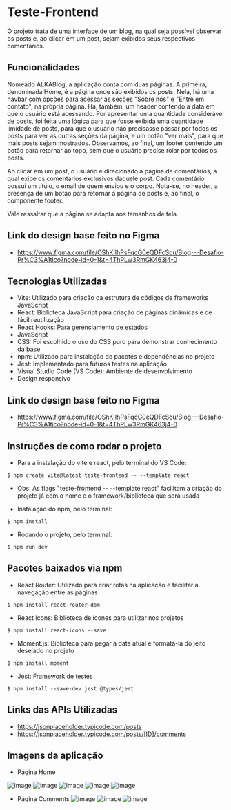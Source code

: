 # Teste-Frontend

O projeto trata de uma interface de um blog, na qual seja possível observar os posts e, ao clicar em um post, sejam exibidos seus respectivos comentários.

## Funcionalidades

Nomeado ALKABlog, a aplicação conta com duas páginas. A primeira, denominada Home, é a página onde são exibidos os posts. Nela, há uma navbar com opções para acessar as seções "Sobre nós" e "Entre em contato", na própria página. Há, também, um header contendo a data em que o usuário está acessando. Por apresentar uma quantidade considerável de posts, foi feita uma lógica para que fosse exibida uma quantidade limidade de posts, para que o usuário não precisasse passar por todos os posts para ver as outras seções da página, e um botão "ver mais", para que mais posts sejam mostrados. Observamos, ao final, um footer contendo um botão para retornar ao topo, sem que o usuário precise rolar por todos os posts.

Ao clicar em um post, o usuário é direcionado à página de comentários, a qual exibe os comentários exclusivos daquele post. Cada comentário possui um título, o email de quem enviou e o corpo. Nota-se, no header, a presença de um botão para retornar à página de posts e, ao final, o componente footer.

Vale ressaltar que a página se adapta aos tamanhos de tela.

## Link do design base feito no Figma

- https://www.figma.com/file/OShKIIhPsFqcG0eQDFcSou/Blog---Desafio-Pr%C3%A1tico?node-id=0-1&t=4ThPLw3RmGK463j4-0

## Tecnologias Utilizadas

- Vite: Utilizado para criação da estrutura de códigos de frameworks JavaScript
- React: Biblioteca JavaScript para criação de páginas dinâmicas e de fácil reutilização
- React Hooks: Para gerenciamento de estados
- JavaScript
- CSS: Foi escolhido o uso do CSS puro para demonstrar conhecimento da base
- npm: Utilizado para instalação de pacotes e dependências no projeto
- Jest: Implementado para futuros testes na aplicação
- Visual Studio Code (VS Code): Ambiente de desenvolvimento
- Design responsivo

## Link do design base feito no Figma
- https://www.figma.com/file/OShKIIhPsFqcG0eQDFcSou/Blog---Desafio-Pr%C3%A1tico?node-id=0-1&t=4ThPLw3RmGK463j4-0

## Instruções de como rodar o projeto

- Para a instalação do vite e react, pelo terminal do VS Code:
```
$ npm create vite@latest teste-frontend -- --template react
```
- Obs: As flags "teste-frontend -- --template react" facilitam a criação do projeto já com o nome e o framework/biblioteca que será usada

- Instalação do npm, pelo terminal:
```
$ npm install
```
- Rodando o projeto, pelo terminal:
```
$ npm run dev
```

## Pacotes baixados via npm
- React Router: Utilizado para criar rotas na aplicação e facilitar a navegação entre as páginas

```
$ npm install react-router-dom
```
- React Icons: Biblioteca de ícones para utilizar nos projetos

```
$ npm install react-icons --save
```
- Moment.js: Biblioteca para pegar a data atual e formatá-la do jeito desejado no projeto
```
$ npm install moment
```
- Jest: Framework de testes
```
$ npm install --save-dev jest @types/jest
```

## Links das APIs Utilizadas
- https://jsonplaceholder.typicode.com/posts
- https://jsonplaceholder.typicode.com/posts/[ID]/comments

## Imagens da aplicação
- Página Home

![image](https://user-images.githubusercontent.com/105760278/227955980-50a26f11-099c-4244-82ae-a9ccf7e810cb.png)
![image](https://user-images.githubusercontent.com/105760278/227956144-9a67638b-6087-4faf-afe9-046647be60d2.png)
![image](https://user-images.githubusercontent.com/105760278/227956268-08670551-f61b-4096-b8b3-ccbd5a643284.png)
![image](https://user-images.githubusercontent.com/105760278/227956419-c4bbe30d-0d5f-420c-9d83-0bf879ddef79.png)
![image](https://user-images.githubusercontent.com/105760278/227956606-d8a689ad-5398-4f8a-98ef-1a8723231abe.png)

- Página Comments
![image](https://user-images.githubusercontent.com/105760278/227956808-e9e37db3-fbee-4059-9f0d-ea334fe61e8e.png)
![image](https://user-images.githubusercontent.com/105760278/227957087-42ca970e-1389-4f41-b105-32529a6baf93.png)
![image](https://user-images.githubusercontent.com/105760278/227957278-18d61e39-90fc-4ff2-9dd0-1914f92ed516.png)




